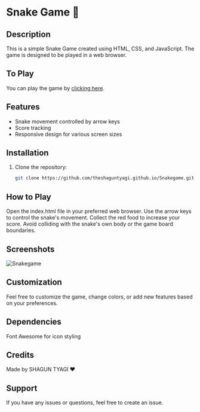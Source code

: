 # Snake Game 🐍

## Description

This is a simple Snake Game created using HTML, CSS, and JavaScript. The game is designed to be played in a web browser.

## To Play

You can play the game by [clicking here](theshaguntyagi.github.io/Snakegame).

## Features

- Snake movement controlled by arrow keys
- Score tracking
- Responsive design for various screen sizes

## Installation

1. Clone the repository:

   ```bash
   git clone https://github.com/theshaguntyagi.github.io/Snakegame.git

## How to Play

Open the index.html file in your preferred web browser.
Use the arrow keys to control the snake's movement.
Collect the red food to increase your score.
Avoid colliding with the snake's own body or the game board boundaries.


## Screenshots

![Snakegame](screenshot.png)

## Customization

Feel free to customize the game, change colors, or add new features based on your preferences.

## Dependencies

Font Awesome for icon styling

## Credits

Made by SHAGUN TYAGI ❤️

## Support

If you have any issues or questions, feel free to create an issue.
